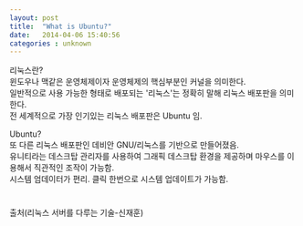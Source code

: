 ```yaml
---
layout: post
title:  "What is Ubuntu?"
date:   2014-04-06 15:40:56
categories : unknown
---
```


리눅스란?  
윈도우나 맥같은 운영체제이자 운영체제의 핵심부분인 커널을 의미한다.  
일반적으로 사용 가능한 형태로 배포되는 '리눅스'는 정확히 말해 리눅스 배포판을 의미한다.  
전 세계적으로 가장 인기있는 리눅스 배포판은 Ubuntu 임.  

Ubuntu?  
또 다른 리눅스 배포판인 데비안 GNU/리눅스를 기반으로 만들어졌음.  
유니티라는 데스크탑 관리자를 사용하여 그래픽 데스크탑 환경을 제공하며 마우스를 이용해서 직관적인 조작이 가능함.  
시스템 엄데이터가 편리. 클릭 한번으로 시스템 업데이트가 가능함.  
#
#
#
출처(리눅스 서버를 다루는 기술-신재훈)